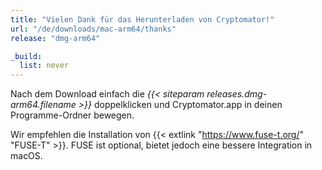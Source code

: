 ```yaml
---
title: "Vielen Dank für das Herunterladen von Cryptomator!"
url: "/de/downloads/mac-arm64/thanks"
release: "dmg-arm64"

_build:
  list: never
---
```


Nach dem Download einfach die _{{< siteparam releases.dmg-arm64.filename >}}_ doppelklicken und Cryptomator.app in deinen Programme-Ordner bewegen.

Wir empfehlen die Installation von {{< extlink "https://www.fuse-t.org/" "FUSE-T" >}}. FUSE ist optional, bietet jedoch eine bessere Integration in macOS.
